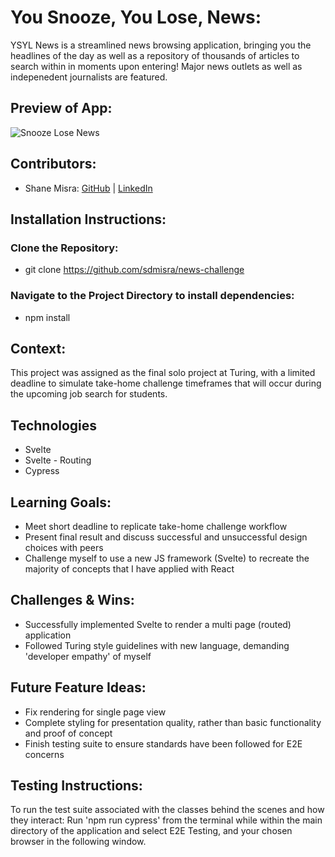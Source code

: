 # You Snooze, You Lose, News:
[//]: <>

YSYL News is a streamlined news browsing application, bringing you the headlines of the day as well as a repository of thousands of articles to search within in moments upon entering! Major news outlets as well as indepenedent journalists are featured.

## Preview of App:
[//]: <>
![Snooze Lose News](https://github.com/sdmisra/news-challenge/assets/117242156/f3300ff9-4c54-413d-be57-719bc465ce60)

## Contributors:
[//]: <>
- Shane Misra: [GitHub](https://github.com/sdmisra) | [LinkedIn](https://www.linkedin.com/in/shanemisra/)
## Installation Instructions:
[//]: <>

### Clone the Repository:
- git clone https://github.com/sdmisra/news-challenge

### Navigate to the Project Directory to install dependencies:
- npm install

## Context:
[//]: <>

This project was assigned as the final solo project at Turing, with a limited deadline to simulate take-home challenge timeframes that will occur during the upcoming job search for students. 

## Technologies
- Svelte
- Svelte - Routing
- Cypress
  

## Learning Goals:
- Meet short deadline to replicate take-home challenge workflow
- Present final result and discuss successful and unsuccessful design choices with peers
- Challenge myself to use a new JS framework (Svelte) to recreate the majority of concepts that I have applied with React

## Challenges & Wins:
- Successfully implemented Svelte to render a multi page (routed) application
- Followed Turing style guidelines with new language, demanding 'developer empathy' of myself

## Future Feature Ideas:
[//]: <>
- Fix rendering for single page view
- Complete styling for presentation quality, rather than basic functionality and proof of concept
- Finish testing suite to ensure standards have been followed for E2E concerns


## Testing Instructions:
[//]: <>

To run the test suite associated with the classes behind the scenes and how they interact: 
Run 'npm run cypress' from the terminal while within the main directory of the application and select E2E Testing, and your chosen browser in the following window.
